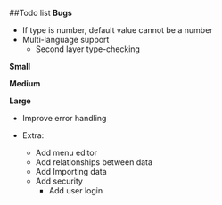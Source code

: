 ##Todo list
**Bugs**
* If type is number, default value cannot be a number
* Multi-language support
    * Second layer type-checking

**Small**

**Medium**

**Large**
* Improve error handling

* Extra:
    * Add menu editor
    * Add relationships between data
    * Add Importing data
    * Add security
        * Add user login